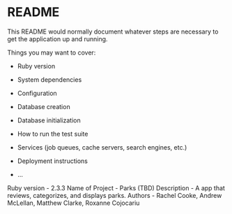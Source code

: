 # README

This README would normally document whatever steps are necessary to get the
application up and running.

Things you may want to cover:

* Ruby version

* System dependencies

* Configuration

* Database creation

* Database initialization

* How to run the test suite

* Services (job queues, cache servers, search engines, etc.)

* Deployment instructions

* ...


Ruby version - 2.3.3
Name of Project - Parks (TBD)
Description - A app that reviews, categorizes, and displays parks.
Authors - Rachel Cooke, Andrew McLellan, Matthew Clarke, Roxanne Cojocariu
